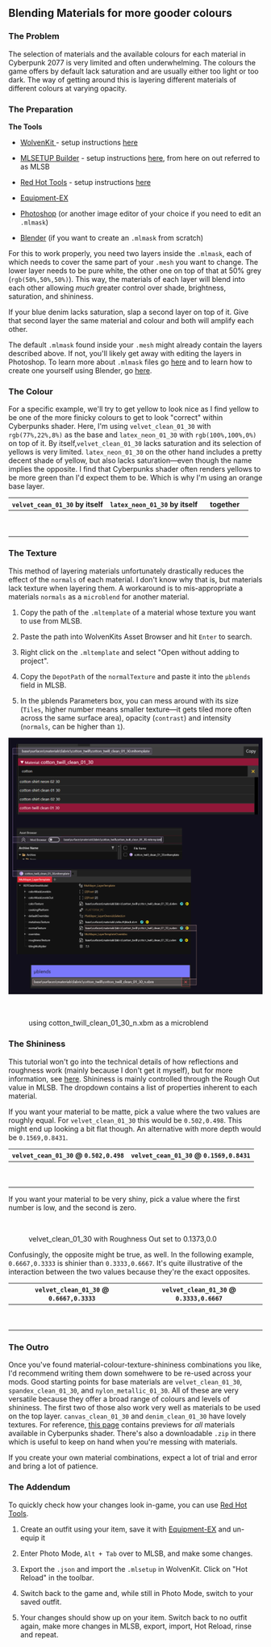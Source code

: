 ## Blending Materials for more gooder colours

### The Problem

The selection of materials and the available colours for each material in Cyberpunk 2077 is very limited and often underwhelming. The colours the game offers by default lack saturation and are usually either too light or too dark. The way of getting around this is layering different materials of different colours at varying opacity.

### The Preparation

**The Tools**

* [WolvenKit ](https://github.com/WolvenKit/Wolvenkit/)- setup instructions [here](https://wiki.redmodding.org/wolvenkit/getting-started/download)

* [MLSETUP Builder](https://github.com/Neurolinked/MlsetupBuilder) - setup instructions [here](https://wiki.redmodding.org/cyberpunk-2077-modding/for-mod-creators/modding-tools/mlsetup-builder), from here on out referred to as MLSB
+ [Red Hot Tools](https://github.com/psiberx/cp2077-red-hot-tools/) - setup instructions [here](https://wiki.redmodding.org/cyberpunk-2077-modding/for-mod-creators/modding-tools/redhottools)

+ [Equipment-EX](https://www.nexusmods.com/cyberpunk2077/mods/6945)
* [Photoshop](https://www.adobe.com/products/photoshop.html) (or another image editor of your choice if you need to edit an `.mlmask`)

* [Blender](https://www.blender.org/) (if you want to create an `.mlmask` from scratch)

For this to work properly, you need two layers inside the `.mlmask`, each of which needs to cover the same part of your `.mesh` you want to change. The lower layer needs to be pure white, the other one on top of that at 50% grey (`rgb(50%,50%,50%)`). This way, the materials of each layer will blend into each other allowing _much_ greater control over shade, brightness, saturation, and shininess.

If your blue denim lacks saturation, slap a second layer on top of it. Give that second layer the same material and colour and both will amplify each other.

The default `.mlmask` found inside your `.mesh` might already contain the layers described above. If not, you'll likely get away with editing the layers in Photoshop. To learn more about `.mlmask` files go [here](https://wiki.redmodding.org/cyberpunk-2077-modding/for-mod-creators/materials/multilayered#what-is-the-mlmask) and to learn how to create one yourself using Blender, go [here](https://wiki.redmodding.org/cyberpunk-2077-modding/for-mod-creators/modding-guides/textures-and-luts/custom-multilayermasks).

### The Colour

For a specific example, we'll try to get yellow to look nice as I find yellow to be one of the more finicky colours to get to look "correct" within Cyberpunks shader. Here, I'm using `velvet_clean_01_30` with `rgb(77%,22%,8%)` as the base and `latex_neon_01_30` with `rgb(100%,100%,0%)` on top of it. By itself,`velvet_clean_01_30` lacks saturation and its selection of yellows is very limited. `latex_neon_01_30` on the other hand includes a pretty decent shade of yellow, but also lacks saturation—even though the name implies the opposite. I find that Cyberpunks shader often renders yellows to be more green than I'd expect them to be. Which is why I'm using an orange base layer.


| `velvet_cean_01_30` by itself | `latex_neon_01_30` by itself | together |
|:-------------------------------------------------:|:-------------------------------------------------:|:-------------------------------------------------:|
| <figure><img src="Cyberpunk2077 2024-05-29 00-26-27.png" alt=""></figure> | <figure><img src="Cyberpunk2077 2024-05-29 00-27-02.png" alt=""></figure> | <figure><img src="Cyberpunk2077 2024-05-29 00-27-54.png" alt=""></figure> |
### The Texture

This method of layering materials unfortunately drastically reduces the effect of the `normals` of each material. I don't know why that is, but materials lack texture when layering them. A workaround is to mis-appropriate a materials `normals` as a `microblend` for another material.

1. Copy the path of the `.mltemplate` of a material whose texture you want to use from MLSB.

2. Paste the path into WolvenKits Asset Browser and hit `Enter` to search.

3. Right click on the `.mltemplate` and select "Open without adding to project".

4. Copy the `DepotPath` of the `normalTexture` and paste it into the `µblends` field in MLSB.

5. In the µblends Parameters box, you can mess around with its size (`Tiles`, higher number means smaller texture—it gets tiled more often across the same surface area), opacity (`contrast`) and intensity (`normals`, can be higher than `1`).
   
   

![image](.\mltemplate_to_n_xbm.png)

<figure><img src="Cyberpunk2077 2024-05-29 00-25-22.png" alt=""><figcaption><p>using cotton_twill_clean_01_30_n.xbm as a microblend</p></figcaption></figure>

### The Shininess

This tutorial won't go into the technical details of how reflections and roughness work (mainly because I don't get it myself), but for more information, see [here](https://wiki.redmodding.org/cyberpunk-2077-modding/for-mod-creators/materials/configuring-materials#shared-properties). Shininess is mainly controlled through the Rough Out value in MLSB. The dropdown contains a list of properties inherent to each material.

If you want your material to be matte, pick a value where the two values are roughly equal. For `velvet_clean_01_30` this would be `0.502,0.498`. This might end up looking a bit flat though. An alternative with more depth would be `0.1569,0.8431`.

| `velvet_cean_01_30` @ `0.502,0.498`        | `velvet_cean_01_30` @ `0.1569,0.8431`        |
|:------------------------------------------:|:--------------------------------------------:|
| <figure><img src="velvet_clean_01_30_502_498.png" alt=""></figure> | <figure><img src="velvet_clean_01_30_1569_8431.png" alt=""></figure> |


If you want your material to be very shiny, pick a value where the first number is low, and the second is zero.

<figure><img src="velvet_clean_01_30_1373_0.png" alt=""><figcaption><p>velvet_clean_01_30 with Roughness Out set to 0.1373,0.0</p></figcaption></figure>


Confusingly, the opposite might be true, as well. In the following example, `0.6667,0.3333` is shinier than `0.3333,0.6667`. It's quite illustrative of the interaction between the two values because they're the exact opposites.

| `velvet_clean_01_30` @ `0.6667,0.3333`       | `velvet_clean_01_30` @ `0.3333,0.6667`       |
|:--------------------------------------------:|:--------------------------------------------:|
| <figure><img src="velvet_clean_01_30_6667_3333.png" alt=""></figure> | <figure><img src="velvet_clean_01_30_3333_6667.png" alt=""></figure> |

### The Outro

Once you've found material-colour-texture-shininess combinations you like, I'd recommend writing them down somehwere to be re-used across your mods. Good starting points for base materials are `velvet_clean_01_30`, `spandex_clean_01_30`, and `nylon_metallic_01_30`. All of these are very versatile because they offer a broad range of colours and levels of shininess. The first two of those also work very well as materials to be used on the top layer. `canvas_clean_01_30` and `denim_clean_01_30` have lovely textures. For reference, [this page](https://wiki.redmodding.org/cyberpunk-2077-modding/for-mod-creators/materials/multilayered/multilayered-previews) contains previews for _all_ materials available in Cyberpunks shader. There's also a downloadable `.zip` in there which is useful to keep on hand when you're messing with materials.

If you create your own material combinations, expect a lot of trial and error and bring a lot of patience.

### The Addendum

To quickly check how your changes look in-game, you can use [Red Hot Tools](https://github.com/psiberx/cp2077-red-hot-tools/).

1. Create an outfit using your item, save it with [Equipment-EX](https://www.nexusmods.com/cyberpunk2077/mods/6945) and un-equip it

2. Enter Photo Mode, `Alt + Tab` over to MLSB, and make some changes.

3. Export the `.json` and import the `.mlsetup` in WolvenKit. Click on "Hot Reload" in the toolbar.

4. Switch back to the game and, while still in Photo Mode, switch to your saved outfit.

5. Your changes should show up on your item. Switch back to no outfit again, make more changes in MLSB, export, import, Hot Reload, rinse and repeat.
